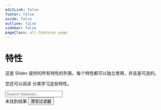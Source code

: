 ```yaml
---
editLink: false
footer: false
aside: false
outline: false
sidebar: false
pageClass: all-features-page
---
```


<script setup lang="ts">
import { useUrlSearchParams } from '@vueuse/core'
import { computed, toRef, ref } from 'vue'
import { withBase } from 'vitepress'
import { data as features } from './index.data'

const query = useUrlSearchParams('hash-params', { removeFalsyValues: true })
const search = toRef(query, 'search') as Ref<string | null>
const tags = toRef(query, 'tags') as Ref<string | null>
const tagsArr = computed({
  get: () => tags.value?.toLowerCase().split(',').map(t => t.trim()).filter(Boolean) ?? [],
  set: (val: string[]) => query.tags = val.join(','),
})

const filteredFeatures = computed(() => {
  const s = search.value?.toLowerCase().trim()
  const t = tagsArr.value
  return Object.values(features).filter(feature => {
    return (!s || feature.title.toLowerCase().includes(s) || feature.description.toLowerCase().includes(s))
      && (!t?.length || t.every(tag => feature.tags?.includes(tag)))
  })
})

function resetFilters() {
  query.search = null
  query.tags = null
}

function removeTag(tag: string) {
  tagsArr.value = tagsArr.value.filter(t => t !== tag)
}
</script>

# 特性

这是 Slidev 提供的所有特性的列表。每个特性都可以独立使用，并且是可选的。

您还可以阅读 <LinkInline link="guide/index"/> 分类学习这些特性。

<div flex items-center mt-6 gap-6>
  <div
    flex items-center rounded-md
    px3 py2 gap-2 border-2 border-solid border-transparent
    class="bg-$vp-c-bg-alt focus-within:border-color-$vp-c-brand"
  >
    <carbon:search text-sm op-80 />
    <input
      v-model="search"
      type="search" text-base
      placeholder="Search features..."
    />
  </div>
  <div
    v-if="tagsArr.length"
    flex items-center gap-1
  >
    <carbon:tag text-sm mr-1 op-80 />
    <FeatureTag v-for="tag in tagsArr" :key="tag" :tag removable @remove="removeTag(tag)"/>
  </div>
</div>

<FeaturesOverview :features="filteredFeatures" />

<div v-if="filteredFeatures.length === 0" class="w-full mt-6 op-80 flex flex-col items-center">
  未找到结果
  <button class="block select-button flex-inline gap-1 items-center px-2 py-1 hover:bg-gray-400/10 rounded" @click="resetFilters()">
    <carbon:filter-remove />
    清空过滤器
  </button>
</div>

<style>
.all-features-page .VPDoc > .container > .content {
  max-width: 72vw !important;
}
</style>

<style>
:root {
  overflow-y: scroll;
}
</style>

